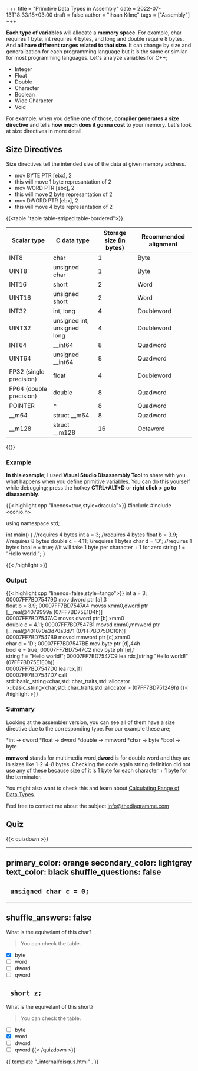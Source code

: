 +++
title = "Primitive Data Types in Assembly"
date = 2022-07-13T18:33:18+03:00
draft = false
author = "İhsan Kılınç"
tags = ["Assembly"]
+++

**Each type of variables** will allocate a **memory space**. For example, char requires 1 byte, int requires 4 bytes, and long and double require 8 bytes. And **all have different ranges related to that size**. It can change by size and generalization for each programming language but it is the same or similar for most programming languages. Let's analyze variables for C++;

* Integer
* Float
* Double
* Character
* Boolean
* Wide Character
* Void

For example; when you define one of those, **compiler generates a size directive** and tells **how much does it gonna cost** to your memory. Let's look at size directives in more detail.

##  Size Directives

Size directives tell the intended size of the data at given memory address. 
* mov BYTE PTR [ebx], 2	
* this will move 1 byte represantation of 2
* mov WORD PTR [ebx], 2	
* this will move 2 byte represantation of 2
* mov DWORD PTR [ebx], 2
* this will move 4 byte represantation of 2 


{{<table "table table-striped table-bordered">}}

| Scalar type             	| C data type                 	| Storage size (in bytes) 	| Recommended alignment 	|
|-------------------------	|-----------------------------	|-------------------------	|-----------------------	|
| INT8                    	| char                        	| 1                       	| Byte                  	|
| UINT8                   	| unsigned char               	| 1                       	| Byte                  	|
| INT16                   	| short                       	| 2                       	| Word                  	|
| UINT16                  	| unsigned short              	| 2                       	| Word                  	|
| INT32                   	| int, long                   	| 4                       	| Doubleword            	|
| UINT32                  	| unsigned int, unsigned long 	| 4                       	| Doubleword            	|
| INT64                   	| __int64                     	| 8                       	| Quadword              	|
| UINT64                  	| unsigned __int64            	| 8                       	| Quadword              	|
| FP32 (single precision) 	| float                       	| 4                       	| Doubleword            	|
| FP64 (double precision) 	| double                      	| 8                       	| Quadword              	|
| POINTER                 	| *                           	| 8                       	| Quadword              	|
| __m64                   	| struct __m64                	| 8                       	| Quadword              	|
| __m128                  	| struct __m128               	| 16                      	| Octaword              	|

{{</table>}}

### Example

**In this example**; I used **Visual Studio Disassembly Tool** to share with you what happens when you define primitive variables. You can do this yourself while debugging; press the hotkey **CTRL+ALT+D** or **right click > go to disassembly**.

{{< highlight cpp "linenos=true,style=dracula">}}
#include <iostream>
#include <conio.h>

using namespace std;

int main() {
    //requires 4 bytes
    int a = 3; 
    //requires 4 bytes
    float b = 3.9;
    //requires 8 bytes
    double c = 4.11;
    //requires 1 bytes
    char d = 'D';
    //requires 1 bytes
    bool e = true;
    //it will take 1 byte per character + 1 for zero
    string f = "Hello world!";
}

{{< /highlight >}}


### Output

{{< highlight cpp "linenos=false,style=tango">}}
    int a = 3; 
00007FF7BD75479D  mov         dword ptr [a],3  
    float b = 3.9;
00007FF7BD7547A4  movss       xmm0,dword ptr [__real@4079999a (07FF7BD75E1D4h)]  
00007FF7BD7547AC  movss       dword ptr [b],xmm0  
    double c = 4.11;
00007FF7BD7547B1  movsd       xmm0,mmword ptr [__real@401070a3d70a3d71 (07FF7BD75DC10h)]  
00007FF7BD7547B9  movsd       mmword ptr [c],xmm0  
    char d = 'D';
00007FF7BD7547BE  mov         byte ptr [d],44h  
    bool e = true;
00007FF7BD7547C2  mov         byte ptr [e],1  
    string f = "Hello world!";
00007FF7BD7547C9  lea         rdx,[string "Hello world!" (07FF7BD75E1E0h)]  
00007FF7BD7547D0  lea         rcx,[f]  
00007FF7BD7547D7  call        std::basic_string<char,std::char_traits<char>,std::allocator<char> >::basic_string<char,std::char_traits<char>,std::allocator<char> > (07FF7BD751249h) 
{{< /highlight >}}

### Summary

Looking at the assembler version, you can see all of them have a size directive due to the corresponding type. For our example these are;

*int -> dword
*float -> dword
*double -> mmword
*char -> byte
*bool -> byte

**mmword** stands for multimedia word,**dword** is for double word and they are in sizes like 1-2-4-8 bytes. Checking the code again string definition did not use any of these because size of it is 1 byte for each character + 1 byte for the terminator.

You might also want to check this and learn about [Calculating Range of Data Types](https://thediagramme.com/how-to-calculate-range-of-data-types).

Feel free to contact me about the subject info@thediagramme.com

## Quiz

{{< quizdown >}}

---
primary_color: orange
secondary_color: lightgray
text_color: black
shuffle_questions: false
---

## ``` unsigned char c = 0;```

---
shuffle_answers: false
---

What is the equivelant of this char?

> You can check the table.

- [X] byte
- [ ] word
- [ ] dword
- [ ] qword

## ``` short z;```

What is the equivelant of this short?

> You can check the table.

- [ ] byte
- [X] word
- [ ] dword
- [ ] qword
{{< /quizdown >}}

{{ template "_internal/disqus.html" . }}